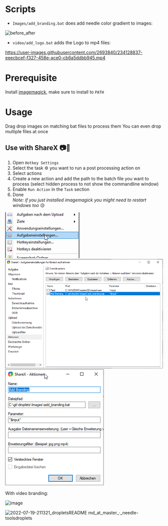 
# Scripts
- ``Images/add_branding.bat`` does add needle color gradient to images:  

![before_after](https://user-images.githubusercontent.com/5083203/179529780-05531784-14c1-433c-a4b2-fd2e5304e68b.png)

- ``video/add_logo.bat`` adds the Logo to mp4 files:

https://user-images.githubusercontent.com/2693840/234128837-eeecbcef-f327-458e-ace0-cb6a5ddbb945.mp4

# Prerequisite
Install [imagemagick](https://imagemagick.org/script/download.php), make sure to install to ``PATH``

# Usage
Drag drop images on matching bat files to process them
You can even drop multiple files at once

## Use with ShareX 📷🌈
1) Open `Hotkey Settings`
2) Select the task ⚙️ you want to run a post processing action on
3) Select actions
4) Create a new action and add the path to the batch file you want to process (select hidden process to not show the commandline window)
5) Enable ``Run Action`` in the ``Task`` section 
6) Done  
*Note: if you just installed imagemagick you might need to restart windows too* 😒 

![](../Documentation~/ShareX/hotkey_settings_0.png)
![](../Documentation~/ShareX/hotkey_settings_1.png)
![](../Documentation~/ShareX/hotkey_settings_2_action.png)

With video branding:  

![image](https://user-images.githubusercontent.com/2693840/234128422-11343689-6ba7-4103-9670-96e91b9405c0.png)


![2022-07-19-211321_dropletsREADME md_at_master_·_needle-toolsdroplets](https://user-images.githubusercontent.com/5083203/179830724-727a5a45-46a2-4430-a209-f9fd67949669.png)

